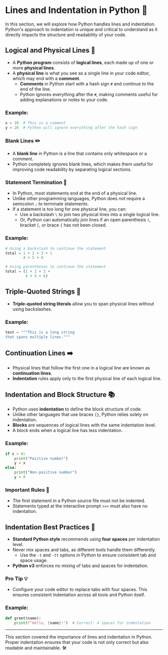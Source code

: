 # Lines and Indentation in Python 🐍

In this section, we will explore how Python handles lines and indentation. Python's approach to indentation is unique and critical to understand as it directly impacts the structure and readability of your code.

## Logical and Physical Lines 📏

- A **Python program** consists of **logical lines**, each made up of one or more **physical lines**.
- A **physical line** is what you see as a single line in your code editor, which may end with a **comment**. 
  - **Comments** in Python start with a hash sign `#` and continue to the end of the line.
  - Python ignores everything after the `#`, making comments useful for adding explanations or notes to your code.
  
### Example:
```python
x = 10  # This is a comment
y = 20  # Python will ignore everything after the hash sign
```

### Blank Lines ✏️

- A **blank line** in Python is a line that contains only whitespace or a comment.
- Python completely ignores blank lines, which makes them useful for improving code readability by separating logical sections.

### Statement Termination 🚧

- In Python, most statements end at the end of a physical line. 
- Unlike other programming languages, Python does not require a semicolon `;` to terminate statements.
- If a statement is too long for one physical line, you can:
  - Use a backslash `\` to join two physical lines into a single logical line.
  - Or, Python can automatically join lines if an open parenthesis `(`, bracket `[`, or brace `{` has not been closed.

### Example:
```python
# Using a backslash to continue the statement
total = 1 + 2 + 3 + \
        4 + 5 + 6

# Using parentheses to continue the statement
total = (1 + 2 + 3 +
         4 + 5 + 6)
```

## Triple-Quoted Strings 📜

- **Triple-quoted string literals** allow you to span physical lines without using backslashes.
  
### Example:
```python
text = """This is a long string
that spans multiple lines."""
```

## Continuation Lines ➡️

- Physical lines that follow the first one in a logical line are known as **continuation lines**. 
- **Indentation** rules apply only to the first physical line of each logical line.

## Indentation and Block Structure 📚

- Python uses **indentation** to define the block structure of code. 
- Unlike other languages that use braces `{}`, Python relies solely on indentation.
- **Blocks** are sequences of logical lines with the same indentation level.
- A block ends when a logical line has less indentation.

### Example:
```python
if x > 0:
    print("Positive number")
    y = x
else:
    print("Non-positive number")
    y = 0
```

### Important Rules 📝

- The first statement in a Python source file must not be indented.
- Statements typed at the interactive prompt `>>>` must also have no indentation.

## Indentation Best Practices 🌟

- **Standard Python style** recommends using **four spaces** per indentation level.
- Never mix spaces and tabs, as different tools handle them differently.
  - Use the `-t` and `-tt` options in Python to ensure consistent tab and space usage.
- **Python v3** enforces no mixing of tabs and spaces for indentation.

### Pro Tip 💡

- Configure your code editor to replace tabs with four spaces. This ensures consistent indentation across all tools and Python itself.
  
### Example:
```python
def greet(name):
    print(f"Hello, {name}!")  # Correct: 4 spaces for indentation

```

---

This section covered the importance of lines and indentation in Python. Proper indentation ensures that your code is not only correct but also readable and maintainable. 🛠️
